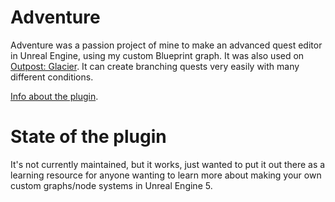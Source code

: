 # Adventure
Adventure was a passion project of mine to make an advanced quest editor in Unreal Engine, using my custom Blueprint graph. It was also used on [Outpost: Glacier](https://twitter.com/OutpostGlacier).
It can create branching quests very easily with many different conditions.

[Info about the plugin](https://olssondev.com/adventure-plugin). 

# State of the plugin

It's not currently maintained, but it works, just wanted to put it out there as a learning resource for anyone wanting to learn more about making your own custom graphs/node systems in Unreal Engine 5.
